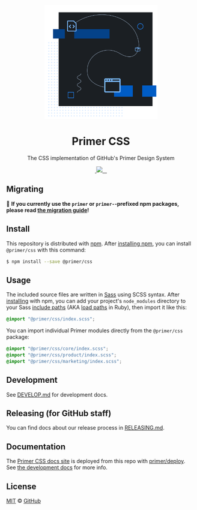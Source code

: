 <p align="center">
  <img width="300px" src="./static/readme.png">
</p>

<h1 align="center">Primer CSS</h1>

<p align="center">The CSS implementation of GitHub's Primer Design System</p>

<p align="center">
  <a aria-label="npm package" href="https://www.npmjs.com/package/@primer/css">
    <img alt="" src="https://img.shields.io/npm/v/@primer/css.svg">
  </a>
  <a aria-label="contributors graph" href="https://github.com/primer/css/graphs/contributors">
    <img src="https://img.shields.io/github/contributors/primer/css.svg">
  </a>
  <a aria-label="last commit" href="https://github.com/primer/css/commits/master">
    <img alt="" src="https://img.shields.io/github/last-commit/primer/css.svg">
  </a>
  <a aria-label="join us in spectrum" href="https://spectrum.chat/primer">
    <img alt="" src="https://withspectrum.github.io/badge/badge.svg">
  </a>
  <a aria-label="license" href="https://github.com/primer/css/blob/master/LICENSE">
    <img src="https://img.shields.io/github/license/primer/css.svg" alt="">
  </a>
</p>

## Migrating
:rotating_light: **If you currently use the `primer` or `primer-`-prefixed npm packages, please read [the migration guide](MIGRATING.md)!**

## Install
This repository is distributed with [npm]. After [installing npm][install-npm], you can install `@primer/css` with this command:

```sh
$ npm install --save @primer/css
```

## Usage
The included source files are written in [Sass] using SCSS syntax. After [installing](#install) with npm, you can add your project's `node_modules` directory to your Sass [include paths](https://github.com/sass/node-sass#includepaths) (AKA [load paths](http://technology.customink.com/blog/2014/10/09/understanding-and-using-sass-load-paths/) in Ruby), then import it like this:

```scss
@import "@primer/css/index.scss";
```

You can import individual Primer modules directly from the `@primer/css` package:

```scss
@import "@primer/css/core/index.scss";
@import "@primer/css/product/index.scss";
@import "@primer/css/marketing/index.scss";
```

## Development
See [DEVELOP.md](./DEVELOP.md) for development docs.

## Releasing (for GitHub staff)
You can find docs about our release process in [RELEASING.md](./RELEASING.md).

## Documentation
The [Primer CSS docs site](https://primer.style/css) is deployed from this repo with [primer/deploy](https://github.com/primer/deploy). See [the development docs](DEVELOP.md#docs-site) for more info.

## License

[MIT](./LICENSE) &copy; [GitHub](https://github.com/)


[install-npm]: https://docs.npmjs.com/getting-started/installing-node
[npm]: https://www.npmjs.com/
[primer]: https://primer.style/
[sass]: http://sass-lang.com/

